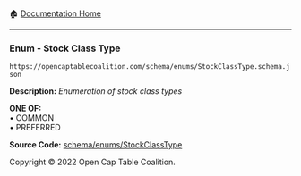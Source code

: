 :house: [Documentation Home](/README.md)

---

### Enum - Stock Class Type

`https://opencaptablecoalition.com/schema/enums/StockClassType.schema.json`

**Description:** _Enumeration of stock class types_

**ONE OF:**</br>&bull; COMMON </br>&bull; PREFERRED

**Source Code:** [schema/enums/StockClassType](/schema/enums/StockClassType.schema.json)

Copyright © 2022 Open Cap Table Coalition.
